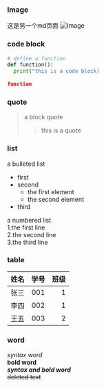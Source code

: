 

### Image
这是另一个md页面 
![Image](https://p1.ssl.qhimg.com/dr/270_500_/t01d07c45721bbcf446.jpg?size=691x1024 "外部图片")  


###  code block
```python
# define a function
def function():
  print("this is a code block)
  
function
```

### quote
> a block quote
> >  this is a quote 

### list
a bulleted list
* first 
* second 
    *    the first element   
    *    the second element    
* third 
 
a numbered list  
1.the first line    
2.the second line   
3.the third line   

### table 
姓名|学号|班级
--|:--:|--:
张三|001|1
李四|002|1
王五|003|2

### word
*syntax word*  
**bold word**  
***syntax and bold word***  
~~deleted text~~
